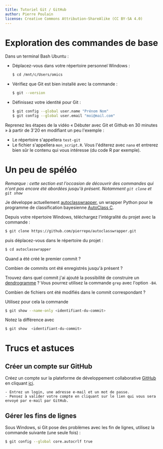 ```yaml
---
title: Tutoriel Git / GitHub
author: Pierre Poulain
license: Creative Commons Attribution-ShareAlike (CC BY-SA 4.0)
---
```


# Exploration des commandes de base

Dans un terminal Bash Ubuntu :

- Déplacez-vous dans votre répertoire personnel Windows :
    ```bash
    $ cd /mnt/c/Users/omics
    ```
- Vérifiez que Git est bien installé avec la commande :
    ```bash
    $ git --version
    ```
- Définissez votre identité pour Git :
    ```bash
    $ git config --global user.name "Prénom Nom"
    $ git config --global user.email "moi@mail.com"
    ```

Reprenez les étapes de la vidéo « Débuter avec Git et Github en 30 minutes » à partir de 3'20 en modifiant un peu l'exemple :
- Le répertoire s'appellera `test-git`
- Le fichier s'appellera `mon_script.R`. Vous l'éditerez avec `nano` et entrerez bien sûr le contenu qui vous intéresse (du code R par exemple).


# Un peu de spéléo

*Remarque : cette section est l'occasion de découvrir des commandes qui n'ont pas encore été abordées jusqu'à présent. Notamment `git clone` et `git show`*

Je développe actuellement [autoclasswrapper](https://github.com/pierrepo/autoclasswrapper), un wrapper Python pour le programme de classification bayesienne  [AutoClass C](https://ti.arc.nasa.gov/tech/rse/synthesis-projects-applications/autoclass/autoclass-c/).

Depuis votre répertoire Windows, téléchargez l'intégralité du projet avec la commande :
```bash
$ git clone https://github.com/pierrepo/autoclasswrapper.git
```

puis déplacez-vous dans le répertoire du projet :
```bash
$ cd autoclasswrapper
```

Quand a été créé le premier commit ?

Combien de commits ont été enregistrés jusqu'à présent ?

Trouvez dans quel commit j'ai ajouté la possibilité de construire un [dendrogramme](https://en.wikipedia.org/wiki/Dendrogram) ? Vous pourrez utilisez la commande `grep` avec l'option `-B4`.


Combien de fichiers ont été modifiés dans le commit correspondant ?

Utilisez pour cela la commande

```bash
$ git show --name-only <identifiant-du-commit>
```

Notez la différence avec
```bash
$ git show  <identifiant-du-commit>
```

# Trucs et astuces
 
## Créer un compte sur GitHub

Créez un compte sur la plateforme de développement collaborative [GitHub](https://github.com/) en cliquant [ici](https://github.com/join).

    - Entrez un login, une adresse e-mail et un mot de passe.
    - Pensez à valider votre compte en cliquant sur le lien qui vous sera envoyé par e-mail par GitHub.

##  Gérer les fins de lignes

Sous Windows, si Git pose des problèmes avec les fin de lignes, utilisez la commande suivante (une seule fois) :
```bash
$ git config --global core.autocrlf true
```